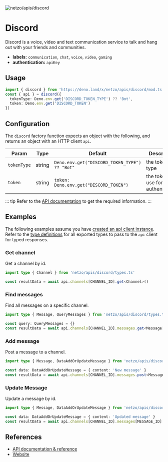 <img src="https://raw.githubusercontent.com/netzo/netzo/main/assets/apis/discord.svg" alt="netzo/apis/discord" class="mb-5 w-75px">

# Discord

Discord is a voice, video and text communication service to talk and hang out with your friends and communities.

- **labels:** `communication`, `chat`, `voice`, `video`, `gaming`
- **authentication:** `apiKey`

## Usage

```ts
import { discord } from 'https://deno.land/x/netzo/apis/discord/mod.ts'
const { api } = discord({
  tokenType: Deno.env.get('DISCORD_TOKEN_TYPE') ?? 'Bot',
  token: Deno.env.get('DISCORD_TOKEN')
})
```

## Configuration

The `discord` factory function expects an object with the following, and returns an object with an HTTP client `api`.

| Param       | Type   | Default                                       | Description                         |
|-------------|--------|-----------------------------------------------|-------------------------------------|
| `tokenType` | string | `Deno.env.get("DISCORD_TOKEN_TYPE") ?? "Bot"` | the token type                      |
| `token`     | string | `token: Deno.env.get("DISCORD_TOKEN")`        | the token to use for authentication |

::: tip Refer to the [API documentation](https://discord.com/developers/docs/intro) to get the required information.
:::

## Examples

The following examples assume you have [created an api client instance](#usage). Refer to the [type definitions](https://deno.land/x/netzo/apis/discord/types.ts) for all exported types to pass to the `api` client for typed responses.

### Get channel

Get a channel by id.

```ts
import type { Channel } from 'netzo/apis/discord/types.ts'

const resultData = await api.channels[CHANNEL_ID].get<Channel>()
```

### Find messages

Find all messages on a specific channel.

```ts
import type { Message, QueryMessages } from 'netzo/apis/discord/types.ts'

const query: QueryMessages = {}
const resultData = await api.channels[CHANNEL_ID].messages.get<Message[]>(query)
```

### Add message

Post a message to a channel.

```ts
import type { Message, DataAddOrUpdateMessage } from 'netzo/apis/discord/types.ts'

const data: DataAddOrUpdateMessage = { content: 'New message' }
const resultData = await api.channels[CHANNEL_ID].messages.post<Message>(data)
 ```

### Update Message

Update a message by id.

```ts
import type { Message, DataAddOrUpdateMessage } from 'netzo/apis/discord/types.ts'

const data: DataAddOrUpdateMessage = { content: 'Updated message' }
const resultData = await api.channels[CHANNEL_ID].messages[MESSAGE_ID].patch<Message>(data)
```

## References

- [API documentation & reference](https://discord.com/developers/docs/intro)
- [Website](https://discord.com)


